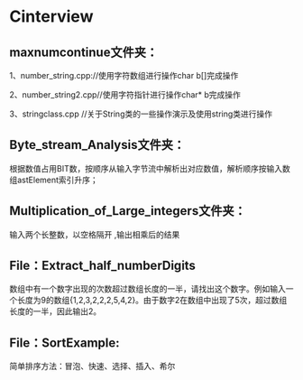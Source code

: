 # Cinterview

## maxnumcontinue文件夹：

1、number_string.cpp://使用字符数组进行操作char b[]完成操作

2、number_string2.cpp//使用字符指针进行操作char* b完成操作

3、stringclass.cpp   //关于String类的一些操作演示及使用string类进行操作

## Byte_stream_Analysis文件夹：
  根据数值占用BIT数，按顺序从输入字节流中解析出对应数值，解析顺序按输入数组astElement索引升序；

## Multiplication_of_Large_integers文件夹：
   输入两个长整数，以空格隔开  ,输出相乘后的结果
   
## File：Extract_half_numberDigits
   数组中有一个数字出现的次数超过数组长度的一半，请找出这个数字。例如输入一个长度为9的数组{1,2,3,2,2,2,5,4,2}。由于数字2在数组中出现了5次，超过数组长度的一半，因此输出2。
   
## File：SortExample:
  简单排序方法：冒泡、快速、选择、插入、希尔
